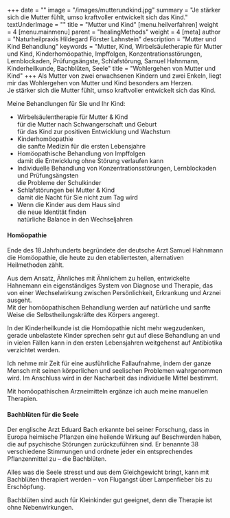 +++
date = ""
image = "/images/mutterundkind.jpg"
summary = "Je stärker sich die Mutter fühlt, umso kraftvoller entwickelt sich das Kind."
textUnderImage = ""
title = "Mutter und Kind"
[menu.heilverfahren]
weight = 4
[menu.mainmenu]
parent = "healingMethods"
weight = 4
[meta]
author = "Naturheilpraxis Hildegard Förster Lahnstein"
description = "Mutter und Kind Behandlung"
keywords = "Mutter, Kind, Wirbelsäuletherapie für Mutter und Kind, Kinderhomöopathie, Impffolgen, Konzentrationsstörungen, Lernblockaden, Prüfungsängste, Schlafstörung, Samuel Hahnmann, Kinderheilkunde, Bachblüten, Seele"
title = "Wohlergehen von Mutter und Kind"
+++
Als Mutter von zwei erwachsenen Kindern und zwei Enkeln, liegt mir das Wohlergehen von Mutter und Kind besonders am Herzen.  
Je stärker sich die Mutter fühlt, umso kraftvoller entwickelt sich das Kind.

Meine Behandlungen für Sie und Ihr Kind:

* Wirbelsäulentherapie für Mutter & Kind  
  für die Mutter nach Schwangerschaft und Geburt  
  für das Kind zur positiven Entwicklung und Wachstum
* Kinderhomöopathie  
  die sanfte Medizin für die ersten Lebensjahre
* Homöopathische Behandlung von Impffolgen  
  damit die Entwicklung ohne Störung verlaufen kann
* Individuelle Behandlung von Konzentrationsstörungen, Lernblockaden und Prüfungsängsten  
  die Probleme der Schulkinder
* Schlafstörungen bei Mutter & Kind  
  damit die Nacht für Sie nicht zum Tag wird
* Wenn die Kinder aus dem Haus sind  
  die neue Identität finden  
  natürliche Balance in den Wechseljahren

#### Homöopathie

Ende des 18.Jahrhunderts begründete der deutsche Arzt Samuel Hahnmann die Homöopathie, die heute zu den etabliertesten, alternativen Heilmethoden zählt.

Aus dem Ansatz, Ähnliches mit Ähnlichem zu heilen, entwickelte Hahnemann ein eigenständiges System von Diagnose und Therapie, das von einer Wechselwirkung zwischen Persönlichkeit, Erkrankung und Arznei ausgeht.  
Mit der homöopathischen Behandlung werden auf natürliche und sanfte Weise die Selbstheilungskräfte des Körpers angeregt.

In der Kinderheilkunde ist die Homöopathie nicht mehr wegzudenken, gerade unbelastete Kinder sprechen sehr gut auf diese Behandlung an und in vielen Fällen kann in den ersten Lebensjahren weitgehenst auf Antibiotika verzichtet werden.

Ich nehme mir Zeit für eine ausführliche Fallaufnahme, indem der ganze Mensch mit seinen körperlichen und seelischen Problemen wahrgenommen wird. Im Anschluss wird in der Nacharbeit das individuelle Mittel bestimmt.

Mit homöopathischen Arzneimitteln ergänze ich auch meine manuellen Therapien.

#### Bachblüten für die Seele

Der englische Arzt Eduard Bach erkannte bei seiner Forschung, dass in Europa heimische Pflanzen eine heilende Wirkung auf Beschwerden haben, die auf psychische Störungen zurückzuführen sind. Er benannte 38 verschiedene Stimmungen und ordnete jeder ein entsprechendes Pflanzenmittel zu – die Bachblüten.

Alles was die Seele stresst und aus dem Gleichgewicht bringt, kann mit Bachblüten therapiert werden – von Flugangst über Lampenfieber bis zu Erschöpfung.

Bachblüten sind auch für Kleinkinder gut geeignet, denn die Therapie ist ohne Nebenwirkungen.